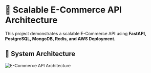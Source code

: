 # 🛒 Scalable E-Commerce API Architecture

This project demonstrates a scalable E-Commerce API using **FastAPI, PostgreSQL, MongoDB, Redis, and AWS Deployment**.

## 📌 System Architecture

![E-Commerce API Architecture](docs/architecture.png)
